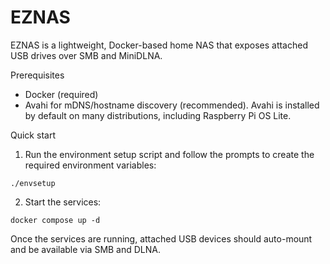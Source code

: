 # EZNAS

EZNAS is a lightweight, Docker-based home NAS that exposes attached USB drives over SMB and MiniDLNA.

Prerequisites
- Docker (required)
- Avahi for mDNS/hostname discovery (recommended). Avahi is installed by default on many distributions, including Raspberry Pi OS Lite.

Quick start
1. Run the environment setup script and follow the prompts to create the required environment variables:

```
./envsetup
```

2. Start the services:

```
docker compose up -d
```

Once the services are running, attached USB devices should auto-mount and be available via SMB and DLNA.
